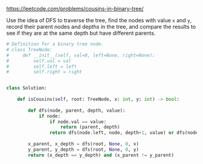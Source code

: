<https://leetcode.com/problems/cousins-in-binary-tree/>

Use the idea of DFS to traverse the tree, find the nodes with value `x` and `y`, record their parent nodes and depths in the tree, and compare the results to see if they are at the same depth but have different parents.

```python
# Definition for a binary tree node.
# class TreeNode:
#     def __init__(self, val=0, left=None, right=None):
#         self.val = val
#         self.left = left
#         self.right = right


class Solution:
    
    def isCousins(self, root: TreeNode, x: int, y: int) -> bool:
        
        def dfs(node, parent, depth, value):
            if node:
                if node.val == value:
                    return (parent, depth)
                return dfs(node.left, node, depth+1, value) or dfs(node.right, node, depth+1, value)
            
        x_parent, x_depth = dfs(root, None, 0, x)
        y_parent, y_depth = dfs(root, None, 0, y)
        return (x_depth == y_depth) and (x_parent != y_parent)
```

